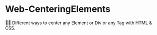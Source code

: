 # Web-CenteringElements
🤸‍♂️ Different ways to center any Element or Div or any Tag with HTML &amp; CSS.
